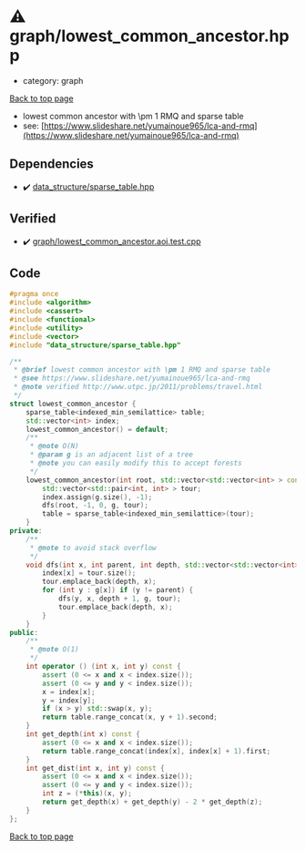 <!-- mathjax config similar to math.stackexchange -->
<script type="text/javascript" async
  src="https://cdnjs.cloudflare.com/ajax/libs/mathjax/2.7.5/MathJax.js?config=TeX-MML-AM_CHTML">
</script>
<script type="text/x-mathjax-config">
  MathJax.Hub.Config({
    TeX: { equationNumbers: { autoNumber: "AMS" }},
    tex2jax: {
      inlineMath: [ ['$','$'] ],
      processEscapes: true
    },
    "HTML-CSS": { matchFontHeight: false },
    displayAlign: "left",
    displayIndent: "2em"
  });
</script>

<script type="text/javascript" src="https://cdnjs.cloudflare.com/ajax/libs/jquery/3.4.1/jquery.min.js"></script>
<script src="https://cdn.jsdelivr.net/npm/jquery-balloon-js@1.1.2/jquery.balloon.min.js" integrity="sha256-ZEYs9VrgAeNuPvs15E39OsyOJaIkXEEt10fzxJ20+2I=" crossorigin="anonymous"></script>
<script type="text/javascript" src="../../assets/js/copy-button.js"></script>
<link rel="stylesheet" href="../../assets/css/copy-button.css" />


# :warning: graph/lowest_common_ancestor.hpp
* category: graph


[Back to top page](../../index.html)

* lowest common ancestor with \pm 1 RMQ and sparse table
* see: [https://www.slideshare.net/yumainoue965/lca-and-rmq](https://www.slideshare.net/yumainoue965/lca-and-rmq)


## Dependencies
* :heavy_check_mark: [data_structure/sparse_table.hpp](../data_structure/sparse_table.hpp.html)


## Verified
* :heavy_check_mark: [graph/lowest_common_ancestor.aoj.test.cpp](../../verify/graph/lowest_common_ancestor.aoj.test.cpp.html)


## Code
```cpp
#pragma once
#include <algorithm>
#include <cassert>
#include <functional>
#include <utility>
#include <vector>
#include "data_structure/sparse_table.hpp"

/**
 * @brief lowest common ancestor with \pm 1 RMQ and sparse table
 * @see https://www.slideshare.net/yumainoue965/lca-and-rmq
 * @note verified http://www.utpc.jp/2011/problems/travel.html
 */
struct lowest_common_ancestor {
    sparse_table<indexed_min_semilattice> table;
    std::vector<int> index;
    lowest_common_ancestor() = default;
    /**
     * @note O(N)
     * @param g is an adjacent list of a tree
     * @note you can easily modify this to accept forests
     */
    lowest_common_ancestor(int root, std::vector<std::vector<int> > const & g) {
        std::vector<std::pair<int, int> > tour;
        index.assign(g.size(), -1);
        dfs(root, -1, 0, g, tour);
        table = sparse_table<indexed_min_semilattice>(tour);
    }
private:
    /**
     * @note to avoid stack overflow
     */
    void dfs(int x, int parent, int depth, std::vector<std::vector<int> > const & g, std::vector<std::pair<int, int> > & tour) {
        index[x] = tour.size();
        tour.emplace_back(depth, x);
        for (int y : g[x]) if (y != parent) {
            dfs(y, x, depth + 1, g, tour);
            tour.emplace_back(depth, x);
        }
    }
public:
    /**
     * @note O(1)
     */
    int operator () (int x, int y) const {
        assert (0 <= x and x < index.size());
        assert (0 <= y and y < index.size());
        x = index[x];
        y = index[y];
        if (x > y) std::swap(x, y);
        return table.range_concat(x, y + 1).second;
    }
    int get_depth(int x) const {
        assert (0 <= x and x < index.size());
        return table.range_concat(index[x], index[x] + 1).first;
    }
    int get_dist(int x, int y) const {
        assert (0 <= x and x < index.size());
        assert (0 <= y and y < index.size());
        int z = (*this)(x, y);
        return get_depth(x) + get_depth(y) - 2 * get_depth(z);
    }
};

```

[Back to top page](../../index.html)

